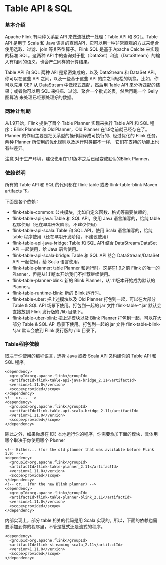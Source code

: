 # Table API & SQL
### 基本介绍
Apache Flink 有两种关系型 API 来做流批统一处理：Table API 和 SQL。Table API 是用于 Scala 和 Java 语言的查询API，它可以用一种非常直观的方式来组合使用选取、过滤、join 等关系型算子。Flink SQL 是基于 Apache Calcite 来实现的标准 SQL。这两种 API 中的查询对于批（DataSet）和流（DataStream）的输入有相同的语义，也会产生同样的计算结果。

Table API 和 SQL 两种 API 是紧密集成的，以及 DataStream 和 DataSet API。你可以在这些 API 之间，以及一些基于这些 API 的库之间轻松的切换。比如，你可以先用 CEP 从 DataStream 中做模式匹配，然后用 Table API 来分析匹配的结果；或者你可以用 SQL 来扫描、过滤、聚合一个批式的表，然后再跑一个 Gelly 图算法 来处理已经预处理好的数据。

### 两种计划期
从1.9开始，Flink 提供了两个 Table Planner 实现来执行 Table API 和 SQL 程序：Blink Planner 和 Old Planner，Old Planner 在1.9之前就已经存在了。 Planner 的作用主要是把关系型的操作翻译成可执行的、经过优化的 Flink 任务。两种 Planner 所使用的优化规则以及运行时类都不一样。 它们在支持的功能上也有些差异。

注意 对于生产环境，建议使用在1.11版本之后已经变成默认的Blink Planner。

### 依赖说明
所有的 Table API 和 SQL 的代码都在 flink-table 或者 flink-table-blink Maven artifacts 下。

下面是各个依赖：
* flink-table-common: 公共模块，比如自定义函数、格式等需要依赖的。
* flink-table-api-java: Table 和 SQL API，使用 Java 语言编写的，给纯 table 程序使用（还在早期开发阶段，不建议使用）
* flink-table-api-scala: Table 和 SQL API，使用 Scala 语言编写的，给纯 table 程序使用（还在早期开发阶段，不建议使用）
* flink-table-api-java-bridge: Table 和 SQL API 结合 DataStream/DataSet API 一起使用，给 Java 语言使用。
* flink-table-api-scala-bridge: Table 和 SQL API 结合 DataStream/DataSet API 一起使用，给 Scala 语言使用。
* flink-table-planner: table Planner 和运行时。这是在1.9之前 Flink 的唯一的 Planner，但是从1.11版本开始我们不推荐继续使用。
* flink-table-planner-blink: 新的 Blink Planner，从1.11版本开始成为默认的 Planner。
* flink-table-runtime-blink: 新的 Blink 运行时。
* flink-table-uber: 把上述模块以及 Old Planner 打包到一起，可以在大部分 Table & SQL API 场景下使用。打包到一起的 jar 文件 flink-table-*.jar 默认会直接放到 Flink 发行版的 /lib 目录下。
* flink-table-uber-blink: 把上述模块以及 Blink Planner 打包到一起，可以在大部分 Table & SQL API 场景下使用。打包到一起的 jar 文件 flink-table-blink-*.jar 默认会放到 Flink 发行版的 /lib 目录下。

### Table程序依赖
取决于你使用的编程语言，选择 Java 或者 Scala API 来构建你的 Table API 和 SQL 程序。
~~~
<dependency>
  <groupId>org.apache.flink</groupId>
  <artifactId>flink-table-api-java-bridge_2.11</artifactId>
  <version>1.11.0</version>
  <scope>provided</scope>
</dependency>
<!-- or... -->
<dependency>
  <groupId>org.apache.flink</groupId>
  <artifactId>flink-table-api-scala-bridge_2.11</artifactId>
  <version>1.11.0</version>
  <scope>provided</scope>
</dependency>
~~~
除此之外，如果你想在 IDE 本地运行你的程序，你需要添加下面的模块，具体用哪个取决于你使用哪个 Planner
~~~
<!-- Either... (for the old planner that was available before Flink 1.9) -->
<dependency>
  <groupId>org.apache.flink</groupId>
  <artifactId>flink-table-planner_2.11</artifactId>
  <version>1.11.0</version>
  <scope>provided</scope>
</dependency>
<!-- or.. (for the new Blink planner) -->
<dependency>
  <groupId>org.apache.flink</groupId>
  <artifactId>flink-table-planner-blink_2.11</artifactId>
  <version>1.11.0</version>
  <scope>provided</scope>
</dependency>
~~~
内部实现上，部分 table 相关的代码是用 Scala 实现的。所以，下面的依赖也需要添加到你的程序里，不管是批式还是流式的程序。
~~~
<dependency>
  <groupId>org.apache.flink</groupId>
  <artifactId>flink-streaming-scala_2.11</artifactId>
  <version>1.11.0</version>
  <scope>provided</scope>
</dependency>
~~~

